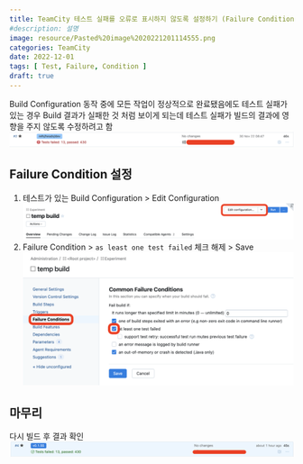 ```yaml
---
title: TeamCity 테스트 실패를 오류로 표시하지 않도록 설정하기 (Failure Condition)
#description: 설명
image: resource/Pasted%20image%2020221201114555.png
categories: TeamCity
date: 2022-12-01
tags: [ Test, Failure, Condition ]
draft: true
---
```

Build Configuration 동작 중에 모든 작업이 정상적으로 완료됐음에도 테스트 실패가 있는 경우 Build 결과가 실패한 것 처럼 보이게 되는데 테스트 실패가 빌드의 결과에 영향을 주지 않도록 수정하려고 함
![](../../resource/Pasted%20image%2020221201114232.png)

## Failure Condition 설정
1. 테스트가 있는 Build Configuration > Edit Configuration
   ![](../../resource/Pasted%20image%2020221201114444.png)
2. Failure Condition > `as least one test failed` 체크 해제 > Save
   ![](../../resource/Pasted%20image%2020221201114555.png)

## 마무리
다시 빌드 후 결과 확인
   ![](../../resource/Pasted%20image%2020221201114711.png)